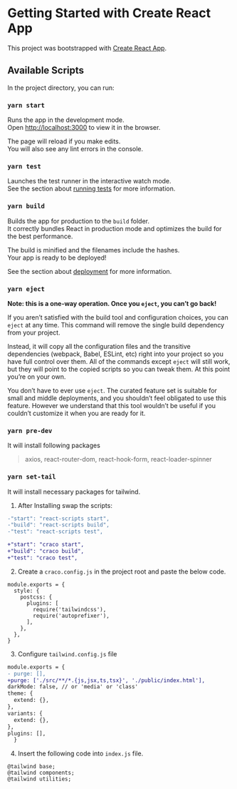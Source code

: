 # Getting Started with Create React App

This project was bootstrapped with [Create React App](https://github.com/facebook/create-react-app).

## Available Scripts

In the project directory, you can run:

### `yarn start`

Runs the app in the development mode.\
Open [http://localhost:3000](http://localhost:3000) to view it in the browser.

The page will reload if you make edits.\
You will also see any lint errors in the console.

### `yarn test`

Launches the test runner in the interactive watch mode.\
See the section about [running tests](https://facebook.github.io/create-react-app/docs/running-tests) for more information.

### `yarn build`

Builds the app for production to the `build` folder.\
It correctly bundles React in production mode and optimizes the build for the best performance.

The build is minified and the filenames include the hashes.\
Your app is ready to be deployed!

See the section about [deployment](https://facebook.github.io/create-react-app/docs/deployment) for more information.

### `yarn eject`

**Note: this is a one-way operation. Once you `eject`, you can’t go back!**

If you aren’t satisfied with the build tool and configuration choices, you can `eject` at any time. This command will remove the single build dependency from your project.

Instead, it will copy all the configuration files and the transitive dependencies (webpack, Babel, ESLint, etc) right into your project so you have full control over them. All of the commands except `eject` will still work, but they will point to the copied scripts so you can tweak them. At this point you’re on your own.

You don’t have to ever use `eject`. The curated feature set is suitable for small and middle deployments, and you shouldn’t feel obligated to use this feature. However we understand that this tool wouldn’t be useful if you couldn’t customize it when you are ready for it.

### `yarn pre-dev`

It will install following packages

> axios, react-router-dom, react-hook-form, react-loader-spinner

### `yarn set-tail`

It will install necessary packages for tailwind.

1. After Installing swap the scripts:

```diff
-"start": "react-scripts start",
-"build": "react-scripts build",
-"test": "react-scripts test",

+"start": "craco start",
+"build": "craco build",
+"test": "craco test",
```

2. Create a `craco.config.js` in the project root and paste the below code.

```
module.exports = {
  style: {
    postcss: {
      plugins: [
        require('tailwindcss'),
        require('autoprefixer'),
      ],
    },
  },
}
```

3. Configure `tailwind.config.js` file

```diff
module.exports = {
- purge: [],
+purge: ['./src/**/*.{js,jsx,ts,tsx}', './public/index.html'],
darkMode: false, // or 'media' or 'class'
theme: {
  extend: {},
},
variants: {
  extend: {},
},
plugins: [],
  }
```

4. Insert the following code into `index.js` file.

```
@tailwind base;
@tailwind components;
@tailwind utilities;
```
